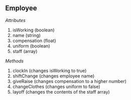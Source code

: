 ## Employee

_Attributes_
1. isWorking (boolean)
2. name (string)
3. compensation (float)
4. uniform (boolean)
5. staff (array)

_Methods_
1. clockIn (changes isWorking to true)
2. shiftChange (changes employee name)
3. giveRaise (changes compensation to a higher number)
4. changeClothes (changes uniform to false)
5. layoff (changes the contents of the staff array)

